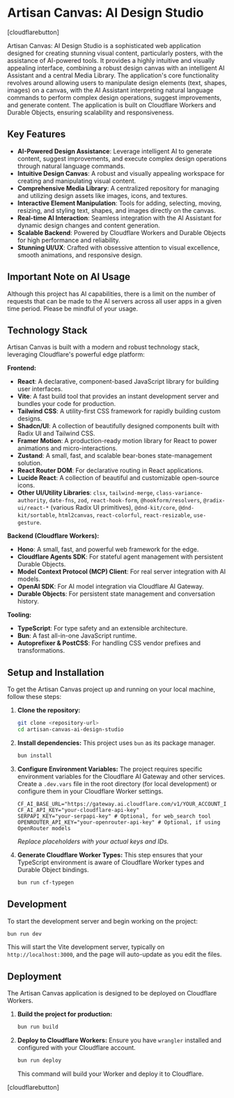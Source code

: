 # Artisan Canvas: AI Design Studio

[cloudflarebutton]

Artisan Canvas: AI Design Studio is a sophisticated web application designed for creating stunning visual content, particularly posters, with the assistance of AI-powered tools. It provides a highly intuitive and visually appealing interface, combining a robust design canvas with an intelligent AI Assistant and a central Media Library. The application's core functionality revolves around allowing users to manipulate design elements (text, shapes, images) on a canvas, with the AI Assistant interpreting natural language commands to perform complex design operations, suggest improvements, and generate content. The application is built on Cloudflare Workers and Durable Objects, ensuring scalability and responsiveness.

## Key Features

*   **AI-Powered Design Assistance**: Leverage intelligent AI to generate content, suggest improvements, and execute complex design operations through natural language commands.
*   **Intuitive Design Canvas**: A robust and visually appealing workspace for creating and manipulating visual content.
*   **Comprehensive Media Library**: A centralized repository for managing and utilizing design assets like images, icons, and textures.
*   **Interactive Element Manipulation**: Tools for adding, selecting, moving, resizing, and styling text, shapes, and images directly on the canvas.
*   **Real-time AI Interaction**: Seamless integration with the AI Assistant for dynamic design changes and content generation.
*   **Scalable Backend**: Powered by Cloudflare Workers and Durable Objects for high performance and reliability.
*   **Stunning UI/UX**: Crafted with obsessive attention to visual excellence, smooth animations, and responsive design.

## Important Note on AI Usage

Although this project has AI capabilities, there is a limit on the number of requests that can be made to the AI servers across all user apps in a given time period. Please be mindful of your usage.

## Technology Stack

Artisan Canvas is built with a modern and robust technology stack, leveraging Cloudflare's powerful edge platform:

**Frontend:**
*   **React**: A declarative, component-based JavaScript library for building user interfaces.
*   **Vite**: A fast build tool that provides an instant development server and bundles your code for production.
*   **Tailwind CSS**: A utility-first CSS framework for rapidly building custom designs.
*   **Shadcn/UI**: A collection of beautifully designed components built with Radix UI and Tailwind CSS.
*   **Framer Motion**: A production-ready motion library for React to power animations and micro-interactions.
*   **Zustand**: A small, fast, and scalable bear-bones state-management solution.
*   **React Router DOM**: For declarative routing in React applications.
*   **Lucide React**: A collection of beautiful and customizable open-source icons.
*   **Other UI/Utility Libraries**: `clsx`, `tailwind-merge`, `class-variance-authority`, `date-fns`, `zod`, `react-hook-form`, `@hookform/resolvers`, `@radix-ui/react-*` (various Radix UI primitives), `@dnd-kit/core`, `@dnd-kit/sortable`, `html2canvas`, `react-colorful`, `react-resizable`, `use-gesture`.

**Backend (Cloudflare Workers):**
*   **Hono**: A small, fast, and powerful web framework for the edge.
*   **Cloudflare Agents SDK**: For stateful agent management with persistent Durable Objects.
*   **Model Context Protocol (MCP) Client**: For real server integration with AI models.
*   **OpenAI SDK**: For AI model integration via Cloudflare AI Gateway.
*   **Durable Objects**: For persistent state management and conversation history.

**Tooling:**
*   **TypeScript**: For type safety and an extensible architecture.
*   **Bun**: A fast all-in-one JavaScript runtime.
*   **Autoprefixer & PostCSS**: For handling CSS vendor prefixes and transformations.

## Setup and Installation

To get the Artisan Canvas project up and running on your local machine, follow these steps:

1.  **Clone the repository:**
    ```bash
    git clone <repository-url>
    cd artisan-canvas-ai-design-studio
    ```

2.  **Install dependencies:**
    This project uses `bun` as its package manager.
    ```bash
    bun install
    ```

3.  **Configure Environment Variables:**
    The project requires specific environment variables for the Cloudflare AI Gateway and other services. Create a `.dev.vars` file in the root directory (for local development) or configure them in your Cloudflare Worker settings.
    ```
    CF_AI_BASE_URL="https://gateway.ai.cloudflare.com/v1/YOUR_ACCOUNT_ID/YOUR_GATEWAY_ID/openai"
    CF_AI_API_KEY="your-cloudflare-api-key"
    SERPAPI_KEY="your-serpapi-key" # Optional, for web_search tool
    OPENROUTER_API_KEY="your-openrouter-api-key" # Optional, if using OpenRouter models
    ```
    *Replace placeholders with your actual keys and IDs.*

4.  **Generate Cloudflare Worker Types:**
    This step ensures that your TypeScript environment is aware of Cloudflare Worker types and Durable Object bindings.
    ```bash
    bun run cf-typegen
    ```

## Development

To start the development server and begin working on the project:

```bash
bun run dev
```
This will start the Vite development server, typically on `http://localhost:3000`, and the page will auto-update as you edit the files.

## Deployment

The Artisan Canvas application is designed to be deployed on Cloudflare Workers.

1.  **Build the project for production:**
    ```bash
    bun run build
    ```

2.  **Deploy to Cloudflare Workers:**
    Ensure you have `wrangler` installed and configured with your Cloudflare account.
    ```bash
    bun run deploy
    ```
    This command will build your Worker and deploy it to Cloudflare.

[cloudflarebutton]